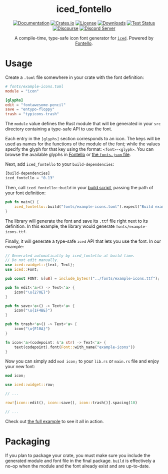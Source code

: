 <div align="center">

# iced_fontello

[![Documentation](https://docs.rs/iced_fontello/badge.svg)](https://docs.rs/iced_fontello)
[![Crates.io](https://img.shields.io/crates/v/iced_fontello.svg)](https://crates.io/crates/iced_fontello)
[![License](https://img.shields.io/crates/l/iced_fontello.svg)](https://github.com/hecrj/iced_fontello/blob/master/LICENSE)
[![Downloads](https://img.shields.io/crates/d/iced_fontello.svg)](https://crates.io/crates/iced_fontello)
[![Test Status](https://img.shields.io/github/actions/workflow/status/hecrj/iced_fontello/test.yml?branch=master&event=push&label=test)](https://github.com/hecrj/iced_fontello/actions)
[![Discourse](https://img.shields.io/badge/dynamic/json?url=https%3A%2F%2Fdiscourse.iced.rs%2Fsite%2Fstatistics.json&query=%24.users_count&suffix=%20users&label=discourse&color=5e7ce2)](https://discourse.iced.rs/)
[![Discord Server](https://img.shields.io/discord/628993209984614400?label=&labelColor=6A7EC2&logo=discord&logoColor=ffffff&color=7389D8)](https://discord.gg/3xZJ65GAhd)

A compile-time, type-safe icon font generator for [`iced`].
Powered by [Fontello].

[`iced`]: https://github.com/iced-rs/iced
[Fontello]: https://github.com/fontello/fontello

</div>

# Usage
Create a `.toml` file somewhere in your crate with the font definition:

```toml
# fonts/example-icons.toml
module = "icon"

[glyphs]
edit = "fontawesome-pencil"
save = "entypo-floppy"
trash = "typicons-trash"
```

The `module` value defines the Rust module that will be generated in your `src`
directory containing a type-safe API to use the font.

Each entry in the `[glyphs]` section corresponds to an icon. The keys will be
used as names for the functions of the module of the font; while the values
specify the glyph for that key using the format: `<font>-<glyph>`. You can browse
the available glyphs in [Fontello] or [the `fonts.json` file](fonts.json).

Next, add `iced_fontello` to your `build-dependencies`:

```rust
[build-dependencies]
iced_fontello = "0.13"
```

Then, call `iced_fontello::build` in your [build script](https://doc.rust-lang.org/cargo/reference/build-scripts.html),
passing the path of your font definition:

```rust
pub fn main() {
    iced_fontello::build("fonts/example-icons.toml").expect("Build example-icons font");
}
```

The library will generate the font and save its `.ttf` file right next to its definition.
In this example, the library would generate `fonts/example-icons.ttf`.

Finally, it will generate a type-safe `iced` API that lets you use the font. In our example:

```rust
// Generated automatically by iced_fontello at build time.
// Do not edit manually.
use iced::widget::{text, Text};
use iced::Font;

pub const FONT: &[u8] = include_bytes!("../fonts/example-icons.ttf");

pub fn edit<'a>() -> Text<'a> {
    icon("\u{270E}")
}

pub fn save<'a>() -> Text<'a> {
    icon("\u{1F4BE}")
}

pub fn trash<'a>() -> Text<'a> {
    icon("\u{E10A}")
}

fn icon<'a>(codepoint: &'a str) -> Text<'a> {
    text(codepoint).font(Font::with_name("example-icons"))
}
```

Now you can simply add `mod icon;` to your `lib.rs` or `main.rs` file and enjoy your new font:

```rust
mod icon;

use iced::widget::row;

// ...

row![icon::edit(), icon::save(), icon::trash()].spacing(10)

// ...
```

Check out [the full example](example) to see it all in action.

# Packaging
If you plan to package your crate, you must make sure you include the generated module
and font file in the final package. `build` is effectively a no-op when the module and
the font already exist and are up-to-date.
